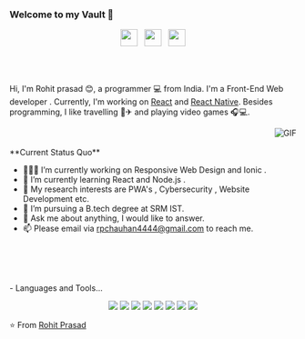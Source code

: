 ###                                                                      Welcome to my Vault 👋

<p align='center'>
<!-- <a href="https://dev.to/waylonwalker"><img height="30" src="https://raw.githubusercontent.com/WaylonWalker/WaylonWalker/main/icon/dev.png"></a>&nbsp;&nbsp; -->
<a href="https://twitter.com/Rohitpr33405270"><img height="30" src="https://github.com/WaylonWalker/WaylonWalker/blob/main/icon/twitter.png?raw=true"></a>&nbsp;&nbsp;
<a href="https://instagram.com/rohitpr301"><img height="30" src="https://github.com/WaylonWalker/WaylonWalker/blob/main/icon/instagram.jpg?raw=true"></a>&nbsp;&nbsp;
<a href="https://www.linkedin.com/in/rohit-prasad-602532172/"><img height="30" src="https://github.com/WaylonWalker/WaylonWalker/blob/main/icon/linkedin.png?raw=true"></a>
</p>

<br />
<br />

Hi, I'm Rohit prasad 😊, a programmer 💻 from India. I'm a Front-End Web developer . Currently, I'm working on [React](https://reactjs.org/) and [React Native](https://reactnative.dev/). Besides programming, I like travelling 🚞✈ and playing video games 🎧💻.

  <img align="right" alt="GIF" src="https://media.giphy.com/media/USV0ym3bVWQJJmNu3N/giphy.gif" />
<br />
<br />
**Current Status Quo**

- 👨🏻‍💻 I’m currently working on Responsive Web Design and Ionic .
- 🌱 I’m currently learning React and Node.js .
- 🤔 My research interests are PWA's , Cybersecurity , Website Development etc.
- 💼 I’m pursuing a B.tech degree at SRM IST.
- 💬 Ask me about anything, I would like to answer.
- 📫 Please email via rpchauhan4444@gmail.com to reach me.


<br />
<br />
<br />
<br />
- Languages and Tools...
<br />
<p align="center">

 <img src="https://img.shields.io/badge/html5%20-%23E34F26.svg?&style=for-the-badge&logo=html5&logoColor=white"/>
	<img src="https://img.shields.io/badge/css3%20-%231572B6.svg?&style=for-the-badge&logo=css3&logoColor=white"/>
	<img src="https://img.shields.io/badge/javascript%20-%23323330.svg?&style=for-the-badge&logo=javascript&logoColor=%23F7DF1E"/>
	<img src="https://img.shields.io/badge/c++%20-%2300599C.svg?&style=for-the-badge&logo=c%2B%2B&ogoColor=white"/>
	<img src="https://img.shields.io/badge/react%20-%2320232a.svg?&style=for-the-badge&logo=react&logoColor=%2361DAFB"/>
	<img src="https://img.shields.io/badge/react_native%20-%2320232a.svg?&style=for-the-badge&logo=react&logoColor=%2361DAFB"/>
<img src="https://img.shields.io/badge/bootstrap%20-%23563D7C.svg?&style=for-the-badge&logo=bootstrap&logoColor=white"/>
<img src="https://img.shields.io/badge/git%20-%23F05033.svg?&style=for-the-badge&logo=git&logoColor=white"/>


</p>

⭐️ From [Rohit Prasad](https://github.com/Digital-god)
